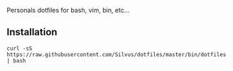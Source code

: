Personals dotfiles for bash, vim, bin, etc...

Installation
------------

```shell
curl -sS https://raw.githubusercontent.com/Silvus/dotfiles/master/bin/dotfiles | bash
```

